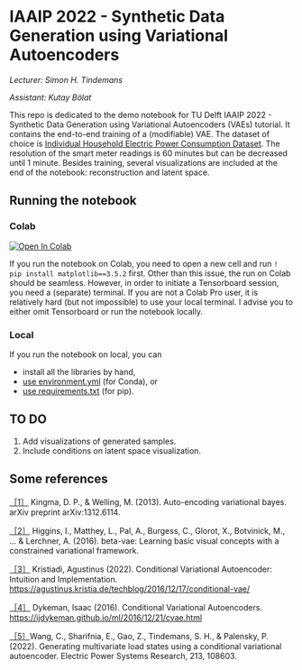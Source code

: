 # IAAIP 2022 - Synthetic Data Generation using Variational Autoencoders

*Lecturer: Simon H. Tindemans*

*Assistant: Kutay Bölat*

This repo is dedicated to the demo notebook for TU Delft IAAIP 2022 - Synthetic Data Generation using Variational Autoencoders (VAEs) tutorial. It contains the end-to-end training of a (modifiable) VAE. The dataset of choice is [Individual Household Electric Power Consumption Dataset](https://archive.ics.uci.edu/ml/datasets/individual+household+electric+power+consumption). The resolution of the smart meter readings is 60 minutes but can be decreased until 1 minute. Besides training, several visualizations are included at the end of the notebook: reconstruction and latent space.

## Running the notebook

### Colab 
[![Open In Colab](https://colab.research.google.com/assets/colab-badge.svg)](https://colab.research.google.com/github/kabolat/IAAIP_tutorial/blob/master/vae_load_generation.ipynb)


If you run the notebook on Colab, you need to open a new cell and run `! pip install matplotlib==3.5.2` first. Other than this issue, the run on Colab should be seamless. However, in order to initiate a Tensorboard session, you need a (separate) terminal. If you are not a Colab Pro user, it is relatively hard (but not impossible) to use your local terminal. I advise you to either omit Tensorboard or run the notebook locally.


### Local
If you run the notebook on local, you can
- install all the libraries by hand,
- [use environment.yml](https://conda.io/projects/conda/en/latest/user-guide/tasks/manage-environments.html#creating-an-environment-from-an-environment-yml-file) (for Conda), or
- [use requirements.txt](https://pip.pypa.io/en/stable/user_guide/#requirements-files) (for pip).

## TO DO
1. Add visualizations of generated samples.
2. Include conditions on latent space visualization.

## Some references
[［1］](https://arxiv.org/abs/1312.6114) Kingma, D. P., & Welling, M. (2013). Auto-encoding variational bayes. arXiv preprint arXiv:1312.6114.

[［2］](https://openreview.net/forum?id=Sy2fzU9gl) Higgins, I., Matthey, L., Pal, A., Burgess, C., Glorot, X., Botvinick, M., ... & Lerchner, A. (2016). beta-vae: Learning basic visual concepts with a constrained variational framework.

[［3］](https://agustinus.kristia.de/techblog/2016/12/17/conditional-vae/) Kristiadi, Agustinus (2022). Conditional Variational Autoencoder: Intuition and Implementation. https://agustinus.kristia.de/techblog/2016/12/17/conditional-vae/

[［4］](https://ijdykeman.github.io/ml/2016/12/21/cvae.html) Dykeman, Isaac (2016). Conditional Variational Autoencoders. https://ijdykeman.github.io/ml/2016/12/21/cvae.html

[［5］](https://arxiv.org/abs/2110.11435)Wang, C., Sharifnia, E., Gao, Z., Tindemans, S. H., & Palensky, P. (2022). Generating multivariate load states using a conditional variational autoencoder. Electric Power Systems Research, 213, 108603.




